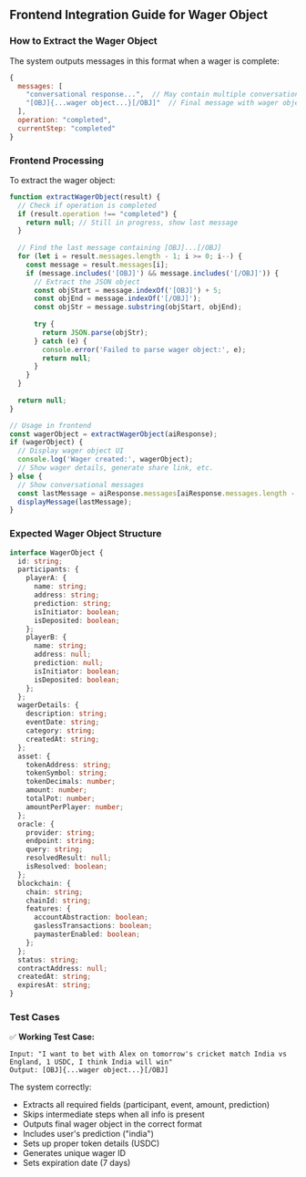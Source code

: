 ## Frontend Integration Guide for Wager Object

### How to Extract the Wager Object

The system outputs messages in this format when a wager is complete:

```javascript
{
  messages: [
    "conversational response...",  // May contain multiple conversational messages
    "[OBJ]{...wager object...}[/OBJ]"  // Final message with wager object
  ],
  operation: "completed",
  currentStep: "completed"
}
```

### Frontend Processing

To extract the wager object:

```javascript
function extractWagerObject(result) {
  // Check if operation is completed
  if (result.operation !== "completed") {
    return null; // Still in progress, show last message
  }
  
  // Find the last message containing [OBJ]...[/OBJ]
  for (let i = result.messages.length - 1; i >= 0; i--) {
    const message = result.messages[i];
    if (message.includes('[OBJ]') && message.includes('[/OBJ]')) {
      // Extract the JSON object
      const objStart = message.indexOf('[OBJ]') + 5;
      const objEnd = message.indexOf('[/OBJ]');
      const objStr = message.substring(objStart, objEnd);
      
      try {
        return JSON.parse(objStr);
      } catch (e) {
        console.error('Failed to parse wager object:', e);
        return null;
      }
    }
  }
  
  return null;
}

// Usage in frontend
const wagerObject = extractWagerObject(aiResponse);
if (wagerObject) {
  // Display wager object UI
  console.log('Wager created:', wagerObject);
  // Show wager details, generate share link, etc.
} else {
  // Show conversational messages
  const lastMessage = aiResponse.messages[aiResponse.messages.length - 1];
  displayMessage(lastMessage);
}
```

### Expected Wager Object Structure

```typescript
interface WagerObject {
  id: string;
  participants: {
    playerA: {
      name: string;
      address: string;
      prediction: string;
      isInitiator: boolean;
      isDeposited: boolean;
    };
    playerB: {
      name: string;
      address: null;
      prediction: null;
      isInitiator: boolean;
      isDeposited: boolean;
    };
  };
  wagerDetails: {
    description: string;
    eventDate: string;
    category: string;
    createdAt: string;
  };
  asset: {
    tokenAddress: string;
    tokenSymbol: string;
    tokenDecimals: number;
    amount: number;
    totalPot: number;
    amountPerPlayer: number;
  };
  oracle: {
    provider: string;
    endpoint: string;
    query: string;
    resolvedResult: null;
    isResolved: boolean;
  };
  blockchain: {
    chain: string;
    chainId: string;
    features: {
      accountAbstraction: boolean;
      gaslessTransactions: boolean;
      paymasterEnabled: boolean;
    };
  };
  status: string;
  contractAddress: null;
  createdAt: string;
  expiresAt: string;
}
```

### Test Cases

✅ **Working Test Case:**
```
Input: "I want to bet with Alex on tomorrow's cricket match India vs England, 1 USDC, I think India will win"
Output: [OBJ]{...wager object...}[/OBJ]
```

The system correctly:
- Extracts all required fields (participant, event, amount, prediction)
- Skips intermediate steps when all info is present
- Outputs final wager object in the correct format
- Includes user's prediction ("india")
- Sets up proper token details (USDC)
- Generates unique wager ID
- Sets expiration date (7 days)
